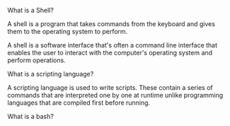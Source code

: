 What is a Shell?

A shell is a program that takes commands from the keyboard and gives them to the operating system to perform.

A shell is a software interface that's often a command line interface that enables the user to interact with the computer's operating system and perform operations.

What is a scripting language?

A scripting language is used to write scripts. These contain a series of commands that are interpreted one by one at runtime unlike programming languages that are compiled first before running.

What is a bash?





